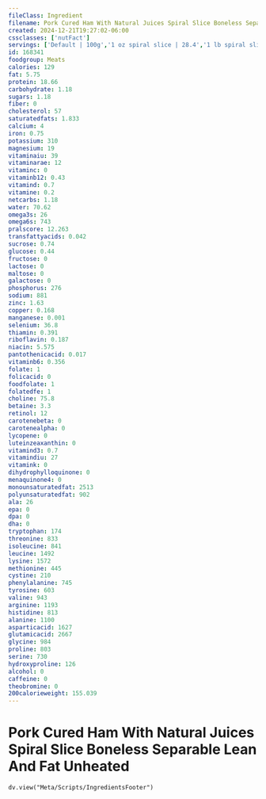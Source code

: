 ```yaml
---
fileClass: Ingredient
filename: Pork Cured Ham With Natural Juices Spiral Slice Boneless Separable Lean And Fat Unheated
created: 2024-12-21T19:27:02-06:00
cssclasses: ['nutFact']
servings: ['Default | 100g','1 oz spiral slice | 28.4','1 lb spiral slice | 453.6']
id: 168341
foodgroup: Meats
calories: 129
fat: 5.75
protein: 18.66
carbohydrate: 1.18
sugars: 1.18
fiber: 0
cholesterol: 57
saturatedfats: 1.833
calcium: 4
iron: 0.75
potassium: 310
magnesium: 19
vitaminaiu: 39
vitaminarae: 12
vitaminc: 0
vitaminb12: 0.43
vitamind: 0.7
vitamine: 0.2
netcarbs: 1.18
water: 70.62
omega3s: 26
omega6s: 743
pralscore: 12.263
transfattyacids: 0.042
sucrose: 0.74
glucose: 0.44
fructose: 0
lactose: 0
maltose: 0
galactose: 0
phosphorus: 276
sodium: 881
zinc: 1.63
copper: 0.168
manganese: 0.001
selenium: 36.8
thiamin: 0.391
riboflavin: 0.187
niacin: 5.575
pantothenicacid: 0.017
vitaminb6: 0.356
folate: 1
folicacid: 0
foodfolate: 1
folatedfe: 1
choline: 75.8
betaine: 3.3
retinol: 12
carotenebeta: 0
carotenealpha: 0
lycopene: 0
luteinzeaxanthin: 0
vitamind3: 0.7
vitamindiu: 27
vitamink: 0
dihydrophylloquinone: 0
menaquinone4: 0
monounsaturatedfat: 2513
polyunsaturatedfat: 902
ala: 26
epa: 0
dpa: 0
dha: 0
tryptophan: 174
threonine: 833
isoleucine: 841
leucine: 1492
lysine: 1572
methionine: 445
cystine: 210
phenylalanine: 745
tyrosine: 603
valine: 943
arginine: 1193
histidine: 813
alanine: 1100
asparticacid: 1627
glutamicacid: 2667
glycine: 984
proline: 803
serine: 730
hydroxyproline: 126
alcohol: 0
caffeine: 0
theobromine: 0
200calorieweight: 155.039
---
```


# Pork Cured Ham With Natural Juices Spiral Slice Boneless Separable Lean And Fat Unheated

```dataviewjs
dv.view("Meta/Scripts/IngredientsFooter")
```